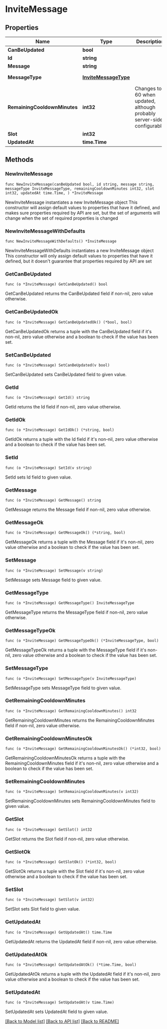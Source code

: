 # InviteMessage

## Properties

Name | Type | Description | Notes
------------ | ------------- | ------------- | -------------
**CanBeUpdated** | **bool** |  | [default to true]
**Id** | **string** |  | 
**Message** | **string** |  | 
**MessageType** | [**InviteMessageType**](InviteMessageType.md) |  | [default to INVITEMESSAGETYPE_MESSAGE]
**RemainingCooldownMinutes** | **int32** | Changes to 60 when updated, although probably server-side configurable. | [default to 0]
**Slot** | **int32** |  | 
**UpdatedAt** | **time.Time** |  | 

## Methods

### NewInviteMessage

`func NewInviteMessage(canBeUpdated bool, id string, message string, messageType InviteMessageType, remainingCooldownMinutes int32, slot int32, updatedAt time.Time, ) *InviteMessage`

NewInviteMessage instantiates a new InviteMessage object
This constructor will assign default values to properties that have it defined,
and makes sure properties required by API are set, but the set of arguments
will change when the set of required properties is changed

### NewInviteMessageWithDefaults

`func NewInviteMessageWithDefaults() *InviteMessage`

NewInviteMessageWithDefaults instantiates a new InviteMessage object
This constructor will only assign default values to properties that have it defined,
but it doesn't guarantee that properties required by API are set

### GetCanBeUpdated

`func (o *InviteMessage) GetCanBeUpdated() bool`

GetCanBeUpdated returns the CanBeUpdated field if non-nil, zero value otherwise.

### GetCanBeUpdatedOk

`func (o *InviteMessage) GetCanBeUpdatedOk() (*bool, bool)`

GetCanBeUpdatedOk returns a tuple with the CanBeUpdated field if it's non-nil, zero value otherwise
and a boolean to check if the value has been set.

### SetCanBeUpdated

`func (o *InviteMessage) SetCanBeUpdated(v bool)`

SetCanBeUpdated sets CanBeUpdated field to given value.


### GetId

`func (o *InviteMessage) GetId() string`

GetId returns the Id field if non-nil, zero value otherwise.

### GetIdOk

`func (o *InviteMessage) GetIdOk() (*string, bool)`

GetIdOk returns a tuple with the Id field if it's non-nil, zero value otherwise
and a boolean to check if the value has been set.

### SetId

`func (o *InviteMessage) SetId(v string)`

SetId sets Id field to given value.


### GetMessage

`func (o *InviteMessage) GetMessage() string`

GetMessage returns the Message field if non-nil, zero value otherwise.

### GetMessageOk

`func (o *InviteMessage) GetMessageOk() (*string, bool)`

GetMessageOk returns a tuple with the Message field if it's non-nil, zero value otherwise
and a boolean to check if the value has been set.

### SetMessage

`func (o *InviteMessage) SetMessage(v string)`

SetMessage sets Message field to given value.


### GetMessageType

`func (o *InviteMessage) GetMessageType() InviteMessageType`

GetMessageType returns the MessageType field if non-nil, zero value otherwise.

### GetMessageTypeOk

`func (o *InviteMessage) GetMessageTypeOk() (*InviteMessageType, bool)`

GetMessageTypeOk returns a tuple with the MessageType field if it's non-nil, zero value otherwise
and a boolean to check if the value has been set.

### SetMessageType

`func (o *InviteMessage) SetMessageType(v InviteMessageType)`

SetMessageType sets MessageType field to given value.


### GetRemainingCooldownMinutes

`func (o *InviteMessage) GetRemainingCooldownMinutes() int32`

GetRemainingCooldownMinutes returns the RemainingCooldownMinutes field if non-nil, zero value otherwise.

### GetRemainingCooldownMinutesOk

`func (o *InviteMessage) GetRemainingCooldownMinutesOk() (*int32, bool)`

GetRemainingCooldownMinutesOk returns a tuple with the RemainingCooldownMinutes field if it's non-nil, zero value otherwise
and a boolean to check if the value has been set.

### SetRemainingCooldownMinutes

`func (o *InviteMessage) SetRemainingCooldownMinutes(v int32)`

SetRemainingCooldownMinutes sets RemainingCooldownMinutes field to given value.


### GetSlot

`func (o *InviteMessage) GetSlot() int32`

GetSlot returns the Slot field if non-nil, zero value otherwise.

### GetSlotOk

`func (o *InviteMessage) GetSlotOk() (*int32, bool)`

GetSlotOk returns a tuple with the Slot field if it's non-nil, zero value otherwise
and a boolean to check if the value has been set.

### SetSlot

`func (o *InviteMessage) SetSlot(v int32)`

SetSlot sets Slot field to given value.


### GetUpdatedAt

`func (o *InviteMessage) GetUpdatedAt() time.Time`

GetUpdatedAt returns the UpdatedAt field if non-nil, zero value otherwise.

### GetUpdatedAtOk

`func (o *InviteMessage) GetUpdatedAtOk() (*time.Time, bool)`

GetUpdatedAtOk returns a tuple with the UpdatedAt field if it's non-nil, zero value otherwise
and a boolean to check if the value has been set.

### SetUpdatedAt

`func (o *InviteMessage) SetUpdatedAt(v time.Time)`

SetUpdatedAt sets UpdatedAt field to given value.



[[Back to Model list]](../README.md#documentation-for-models) [[Back to API list]](../README.md#documentation-for-api-endpoints) [[Back to README]](../README.md)


